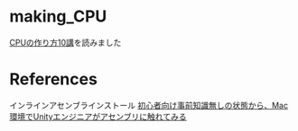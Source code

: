 # making_CPU

[CPUの作り方10講](https://gihyo.jp/book/2019/978-4-297-10821-2)を読みました
  
# References

インラインアセンブラインストール
[初心者向け事前知識無しの状態から、Mac環境でUnityエンジニアがアセンブリに触れてみる](https://www.shibuya24.info/entry/first_assembly)

